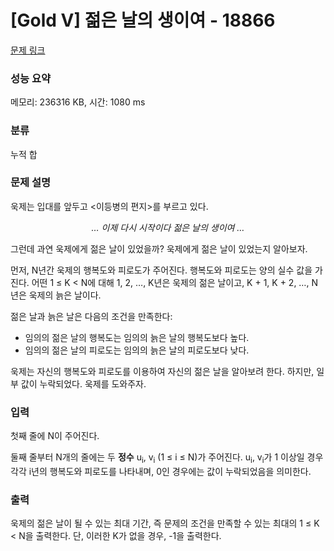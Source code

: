 # [Gold V] 젊은 날의 생이여 - 18866 

[문제 링크](https://www.acmicpc.net/problem/18866) 

### 성능 요약

메모리: 236316 KB, 시간: 1080 ms

### 분류

누적 합

### 문제 설명

<p>욱제는 입대를 앞두고 <이등병의 편지>를 부르고 있다.</p>

<p style="text-align: center;"><em>… 이제 다시 시작이다 젊은 날의 생이여 … </em></p>

<p>그런데 과연 욱제에게 젊은 날이 있었을까? 욱제에게 젊은 날이 있었는지 알아보자.</p>

<p>먼저, N년간 욱제의 행복도와 피로도가 주어진다. 행복도와 피로도는 양의 실수 값을 가진다. 어떤 1 ≤ K < N에 대해 1, 2, …, K년은 욱제의 젊은 날이고, K + 1, K + 2, …, N년은 욱제의 늙은 날이다.</p>

<p>젊은 날과 늙은 날은 다음의 조건을 만족한다:</p>

<ul>
	<li>임의의 젊은 날의 행복도는 임의의 늙은 날의 행복도보다 높다.</li>
	<li>임의의 젊은 날의 피로도는 임의의 늙은 날의 피로도보다 낮다.</li>
</ul>

<p>욱제는 자신의 행복도와 피로도를 이용하여 자신의 젊은 날을 알아보려 한다. 하지만, 일부 값이 누락되었다. 욱제를 도와주자.</p>

### 입력 

 <p dir="ltr">첫째 줄에 N이 주어진다.</p>

<p dir="ltr">둘째 줄부터 N개의 줄에는 두 <strong>정수</strong> u<sub>i</sub>, v<sub>i</sub> (1 ≤ i ≤ N)가 주어진다. u<sub>i</sub>, v<sub>i</sub>가 1 이상일 경우 각각 i년의 행복도와 피로도를 나타내며, 0인 경우에는 값이 누락되었음을 의미한다.</p>

### 출력 

 <p>욱제의 젊은 날이 될 수 있는 최대 기간, 즉 문제의 조건을 만족할 수 있는 최대의 1 ≤ K < N을 출력한다. 단, 이러한 K가 없을 경우, -1을 출력한다.</p>

